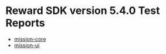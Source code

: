 # Reward SDK version 5.4.0 Test Reports

* [mission-core](mission-core/html/index.html)
* [mission-ui](mission-ui/html/index.html)